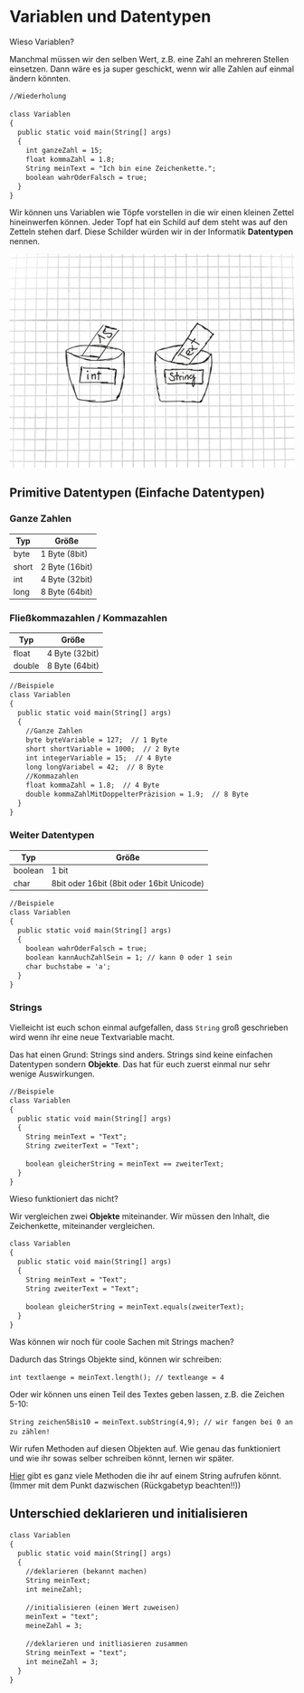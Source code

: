 # Variablen und Datentypen

Wieso Variablen?

Manchmal müssen wir den selben Wert, z.B. eine Zahl an mehreren Stellen einsetzen. Dann wäre es ja super geschickt, wenn wir alle Zahlen auf einmal ändern könnten.


```
//Wiederholung

class Variablen
{
  public static void main(String[] args)
  {
    int ganzeZahl = 15;
    float kommaZahl = 1.8;
    String meinText = "Ich bin eine Zeichenkette.";
    boolean wahrOderFalsch = true;
  }
}
```

Wir können uns Variablen wie Töpfe vorstellen in die wir einen kleinen Zettel hineinwerfen können. Jeder Topf hat ein Schild auf dem steht was auf den Zetteln stehen darf. Diese Schilder würden wir in der Informatik **Datentypen** nennen.

![](toepfe.png)



## Primitive Datentypen (Einfache Datentypen)

### Ganze Zahlen
Typ|Größe
-|-
byte|1 Byte (8bit)
short|2 Byte (16bit)
int|4 Byte (32bit)
long|8 Byte (64bit)

### Fließkommazahlen / Kommazahlen
Typ|Größe
-|-
float|4 Byte (32bit)
double|8 Byte (64bit)

```
//Beispiele
class Variablen
{
  public static void main(String[] args)
  {
    //Ganze Zahlen
    byte byteVariable = 127;  // 1 Byte
    short shortVariable = 1000;  // 2 Byte
    int integerVariable = 15;  // 4 Byte
    long longVariabel = 42;  // 8 Byte
    //Kommazahlen
    float kommaZahl = 1.8;  // 4 Byte
    double kommaZahlMitDoppelterPräzision = 1.9;  // 8 Byte
  }
}
```

### Weiter Datentypen

Typ|Größe
-|-
boolean|1 bit
char|8bit oder 16bit (8bit oder 16bit Unicode)

```
//Beispiele
class Variablen
{
  public static void main(String[] args)
  {
    boolean wahrOderFalsch = true;
    boolean kannAuchZahlSein = 1; // kann 0 oder 1 sein
    char buchstabe = 'a';
  }
}
```

### Strings

Vielleicht ist euch schon einmal aufgefallen, dass `String` groß geschrieben wird wenn ihr eine neue Textvariable macht.

Das hat einen Grund: Strings sind anders. Strings sind keine einfachen Datentypen sondern **Objekte**. Das hat für euch zuerst einmal nur sehr wenige Auswirkungen.

```
//Beispiele
class Variablen
{
  public static void main(String[] args)
  {
    String meinText = "Text";
    String zweiterText = "Text";

    boolean gleicherString = meinText == zweiterText;
  }
}
```
Wieso funktioniert das nicht?

Wir vergleichen zwei **Objekte** miteinander. Wir müssen den Inhalt, die Zeichenkette, miteinander vergleichen.

```
class Variablen
{
  public static void main(String[] args)
  {
    String meinText = "Text";
    String zweiterText = "Text";

    boolean gleicherString = meinText.equals(zweiterText);
  }
}
```

Was können wir noch für coole Sachen mit Strings machen?

Dadurch das Strings Objekte sind, können wir schreiben:

`int textlaenge = meinText.length(); // textleange = 4`

Oder wir können uns einen Teil des Textes geben lassen, z.B. die Zeichen 5-10:

`String zeichen5Bis10 = meinText.subString(4,9); // wir fangen bei 0 an zu zählen!`

Wir rufen Methoden auf diesen Objekten auf. Wie genau das funktioniert und wie ihr sowas selber schreiben könnt, lernen wir später.

[Hier](https://docs.oracle.com/javase/7/docs/api/java/lang/String.html) gibt es ganz viele Methoden die ihr auf einem String aufrufen könnt. (Immer mit dem Punkt dazwischen (Rückgabetyp beachten!!))

## Unterschied deklarieren und initialisieren

```
class Variablen
{
  public static void main(String[] args)
  {
    //deklarieren (bekannt machen)
    String meinText;
    int meineZahl;

    //initialisieren (einen Wert zuweisen)
    meinText = "text";
    meineZahl = 3;

    //deklarieren und initliasieren zusammen
    String meinText = "text";
    int meineZahl = 3;
  }
}
```
